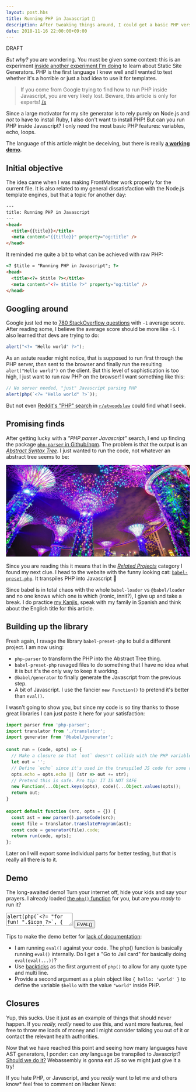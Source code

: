 ```yaml
---
layout: post.hbs
title: Running PHP in Javascript 🤯
description: After tweaking things around, I could get a basic PHP version running in pure Javascript
date: 2018-11-16 22:00:00+09:00
---
```


DRAFT

*But why?* you are wondering. You must be given some context: this is an experiment [inside another experiment I'm doing](https://github.com/franciscop/create-static-web) to learn about Static Site Generators. PHP is the first language I knew well and I wanted to test whether it's a horrible or just a bad idea to use it for templates.

> If you come from Google trying to find how to run PHP inside Javascript, you are very likely lost. Beware, this article is only for experts! <a title="the '/s' stands for 'sarcasm'" href="https://www.urbandictionary.com/define.php?term=%2Fs">/s</a>

Since a large motivator for my site generator is to rely purely on Node.js and *not* to have to install Ruby, I also don't want to install PHP! But can you run PHP inside Javascript? I only need the most basic PHP features: variables, echo, loops.

The language of this article might be deceiving, but there is really **[a working demo](#demo)**.



## Initial objective

The idea came when I was making FrontMatter work properly for the current file. It is also related to my general dissatisfaction with the Node.js template engines, but that a topic for another day:

```html
---
title: Running PHP in Javascript
---
<head>
  <title>{{title}}</title>
  <meta content="{{title}}" property="og:title" />
</head>
```

It reminded me quite a bit to what can be achieved with raw PHP:

```html
<? $title = "Running PHP in Javascript"; ?>
<head>
  <title><?= $title ?></title>
  <meta content="<?= $title ?>" property="og:title" />
</head>
```



## Googling around

Google just led me to [780 StackOverflow questions](https://stackoverflow.com/search?q=run+php+inside+javascript) with `-1` average score. After reading some, I believe the average score should be more like `-5`. I also learned that devs are trying to do:

```js
alert("<?= "Hello world" ?>");
```

As an astute reader might notice, that is supposed to run first through the PHP server, *then* sent to the browser and finally run the resulting `alert("Hello world")` on the client. But this level of sophistication is too high, I just want to run raw PHP on the browser! I want something like this:

```js
// No server needed, "just" Javascript parsing PHP
alert(php(`<?= "Hello world" ?>`));
```

But not even [Reddit's "PHP" search](https://www.reddit.com/r/atwoodslaw/search?q=php) in [ `r/atwoodslaw`](https://www.reddit.com/r/atwoodslaw/) could find what I seek.



## Promising finds

After getting lucky with a *"PHP parser Javascript"* search, I end up finding the package [`php-parser` in Github/npm](https://github.com/glayzzle/php-parser). The problem is that the output is an [*Abstract Syntax Tree*](https://en.wikipedia.org/wiki/Abstract_syntax_tree). I just wanted to run the code, not whatever an abstract tree seems to be:

![An abstract tree somehow](abstract-tree.q50.jpg)

Since you are reading this it means that in the [*Related Projects*](https://github.com/glayzzle/php-parser#related-projects) category I found my next clue. I head to the website with the <span title="I know, it's a tanuki ;)">funny looking cat</span>: [`babel-preset-php`](https://gitlab.com/kornelski/babel-preset-php). It transpiles PHP into Javascript 🎉

Since babel is in total chaos with the whole `babel-loader` vs `@babel/loader` and no one knows which one is which (ironic, innit?), I give up and take a break. I do practice [my Kanjis](https://core.cards/), speak with my family in Spanish and think about the English title for this article.



## Building up the library

Fresh again, I ravage the library `babel-preset-php` to build a different project. I am now using:

- `php-parser` to transform the PHP into the Abstract Tree thing.
- `babel-preset-php` ravaged files to do something that I have no idea what it is but it's the only way to keep it working.
- `@babel/generator` to finally generate the Javascript from the previous step.
- A bit of Javascript. I use the fancier `new Function()` to pretend it's better than `eval()`.

I wasn't going to show you, but since my code is so tiny thanks to those great libraries I can just paste it here for your satisfaction:

```js
import parser from 'php-parser';
import translator from './translator';
import generator from '@babel/generator';

const run = (code, opts) => {
  // Make a closure so that `out` doesn't collide with the PHP variables:
  let out = '';
  // Define `echo` since it's used in the transpiled JS code for some reason
  opts.echo = opts.echo || (str => out += str);
  // Pretend this is safe. Pro tip: IT IS NOT SAFE
  new Function(...Object.keys(opts), code)(...Object.values(opts));
  return out;
}

export default function (src, opts = {}) {
  const ast = new parser().parseCode(src);
  const file = translator.translateProgram(ast);
  const code = generator(file).code;
  return run(code, opts);
};
```

Later on I will export some individual parts for better testing, but that is really all there is to it.



## Demo

The long-awaited demo! Turn your internet off, hide your kids and say your prayers. I already loaded [the `php()` function](./php.min.js) for you, but are you *ready* to run it?

<script src="php.min.js"></script>
<form id="horrible">
<textarea>alert(php(&#x60;&#x3C;?= &#x22;for fun! &#x22;.$icon ?&#x3E;&#x60;, { icon: &#x27;&#x1F389;&#x27; }));</textarea>
<button data-tooltip="Are you sure? Like, 100%? There is no coming back">EVAL()</button>
<script>
  const $ = sel => document.querySelector(sel);
  $('#horrible').addEventListener('submit', e => {
    e.preventDefault();
    eval($('#horrible textarea').value);
  });
</script>

Tips to make the demo better for [lack of documentation](https://documentation.agency/):

- I am running `eval()` against your code. The php() function is basically running `eval()` internally. Do I get a "Go to Jail card" for basically doing `eval(eval(...))`?
- Use [backticks](https://developer.mozilla.org/en-US/docs/Web/JavaScript/Reference/Template_literals) as the first argument of `php()` to allow for any quote type and multi line.
- Provide a second argument as a plain object like `{ hello: 'world' }` to define the variable `$hello` with the value `"world"` inside PHP.



## Closures

Yup, this sucks. Use it just as an example of things that should never happen. If you *really, really* need to use this, and want more features, feel free to throw me loads of money and I might consider talking you out of it or contact the relevant health authorities.

Now that we have reached this point and seeing how many languages have AST generators, I ponder: can *any* language be transpiled to Javascript? [Should we do it?](https://www.youtube.com/watch?v=kY-pUxKQMUE) Webassembly is gonna eat JS so we might just give it a try!

If you hate PHP, or Javascript, and you *really* want to let me and others know<a title="You want to feel like you belong, but spreading hate on PHP won't change the fact that no one really likes you...">\*</a> feel free to comment on Hacker News:
